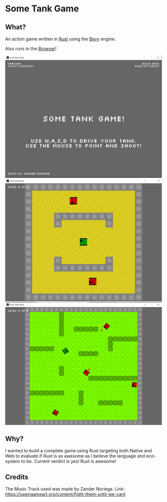 # Some Tank Game

## What?
An action game written in [Rust](https://www.rust-lang.org/) using the [Bevy](https://github.com/bevyengine/bevy) engine. 

Also runs in the [Browser](https://horup.github.io/some-tank-game-rs/)!

![alt text](screenshots/1.png)
![alt text](screenshots/2.png)
![alt text](screenshots/3.png)

## Why?
I wanted to build a complete game using Rust targeting both Native and Web to evaluate if Rust is as awesome as I believe the language and eco-system to be. Current verdict is yes! Rust is awesome! 


## Credits
The Music Track used was made by Zander Noriega. 
Link: https://opengameart.org/content/fight-them-until-we-cant



